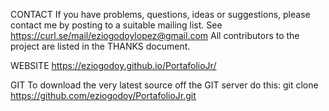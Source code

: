 
CONTACT
If you have problems, questions, ideas or suggestions, please contact me by posting to a suitable mailing list. See https://curl.se/mail/eziogodoylopez@gmail.com
All contributors to the project are listed in the THANKS document.

WEBSITE
https://eziogodoy.github.io/PortafolioJr/

GIT
To download the very latest source off the GIT server do this:
git clone https://github.com/eziogodoy/PortafolioJr.git

